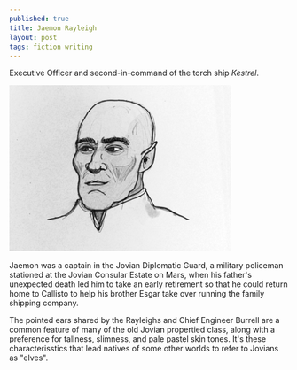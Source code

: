 ```yaml
---
published: true
title: Jaemon Rayleigh
layout: post
tags: fiction writing
---
```


Executive Officer and second-in-command of the torch ship _Kestrel_.

![](/assets/Jaemon2-sm-1.png)

Jaemon was a captain in the Jovian Diplomatic Guard, a military
policeman stationed at the Jovian Consular Estate on Mars, when his
father's unexpected death led him to take an early retirement so that
he could return home to Callisto to help his brother Esgar take over
running the family shipping company.

The pointed ears shared by the Rayleighs and Chief Engineer Burrell
are a common feature of many of the old Jovian propertied class, along
with a preference for tallness, slimness, and pale pastel skin
tones. It's these characterisstics that lead natives of some other
worlds to refer to Jovians as "elves".
